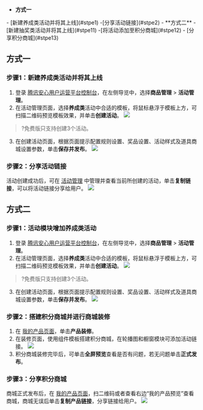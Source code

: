 - **方式一**
<dx-steps>
- [新建养成类活动并将其上线](#stpe1)
-[分享活动链接](#stpe2)
</dx-steps>
- **方式二**
<dx-steps>
-[新建抽奖类活动并将其上线](#stpe11)
-[将活动添加至积分商城](#stpe12)
- [分享积分商城](#stpe13)
</dx-steps>

## 方式一
### 步骤1：新建养成类活动并将其上线[](id:stpe1)
1. 登录 [腾讯安心用户运营平台控制台](https://console.cloud.tencent.com/smop/data/mallUser)，在左侧导览中，选择**商品管理** > **活动管理**。
2. 在活动管理页面，选择**养成类**活动中合适的模板，将鼠标悬浮于模板上方，可扫描二维码预览模板效果，并单击**创建活动**。
![](https://qcloudimg.tencent-cloud.cn/raw/aca5f46b6500d9579a090d060faac470.png)
>?免费版只支持创建3个活动。
>
3. 在创建活动页面，根据页面提示配置规则设置、奖品设置、活动样式及道具商城设置参数，单击**保存并发布**。
![](https://qcloudimg.tencent-cloud.cn/raw/6cc5eec3828d96f6f1fb34f4cd3a98b6.png)

### 步骤2：分享活动链接[](id:stpe2)
活动创建成功后，可在 [活动管理](https://console.cloud.tencent.com/smop/mall/act_manager) 中管理并查看当前所创建的活动，单击**复制链接**，可以将活动链接分享给用户。
![](https://qcloudimg.tencent-cloud.cn/raw/3ed88983e0dd8b1cc137f16b04e4f1ad.png)

## 方式二
### 步骤1：活动模块增加养成类活动[](id:stpe11)
1. 登录 [腾讯安心用户运营平台控制台](https://console.cloud.tencent.com/smop/data/mallUser)，在左侧导览中，选择**商品管理** > **活动管理**。
2. 在活动管理页面，选择**养成类**活动中合适的模板，将鼠标悬浮于模板上方，可扫描二维码预览模板效果，并单击**创建活动**。
![](https://qcloudimg.tencent-cloud.cn/raw/5eeefab4bc9b31a6147a20df143e19db.png)
>?免费版只支持创建3个活动。
3. 在创建活动页面，根据页面提示配置规则设置、奖品设置、活动样式及道具商城设置参数，单击**保存并发布**。
![](https://qcloudimg.tencent-cloud.cn/raw/b47e94b4ab73bcb004cff0414ef381c3.png)


### 步骤2：搭建积分商城并进行商城装修[](id:stpe12)
1. 在 [我的产品页面](https://console.cloud.tencent.com/smop/mall/mall_front_page)，单击**产品装修**。
2. 在装修页面，使用组件模板搭建积分商城，在轮播图和橱窗模块可添加活动链接。
![](https://qcloudimg.tencent-cloud.cn/raw/bbe029d769ac8a1ecf8e1fb6c4e0f784.png)
3. 积分商城装修完毕后，可单击**全屏预览**查看是否有问题，若无问题单击**正式发布**。

### 步骤3：分享积分商城[](id:stpe13)
商城正式发布后，在 [我的产品页面](https://console.cloud.tencent.com/smop/mall/mall_front_page)，扫二维码或者查看右边“我的产品预览”查看商城，商城无误后单击**复制产品链接**，分享链接给用户。
![](https://qcloudimg.tencent-cloud.cn/raw/d70febe4dd7407f36a553502ae9364f0.png)
